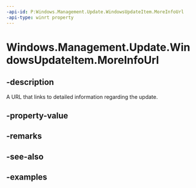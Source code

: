 ```yaml
---
-api-id: P:Windows.Management.Update.WindowsUpdateItem.MoreInfoUrl
-api-type: winrt property
---
```


# Windows.Management.Update.WindowsUpdateItem.MoreInfoUrl

<!--
public System.Uri MoreInfoUrl { get; }
-->


## -description
A URL that links to detailed information regarding the update.

## -property-value

## -remarks

## -see-also

## -examples


